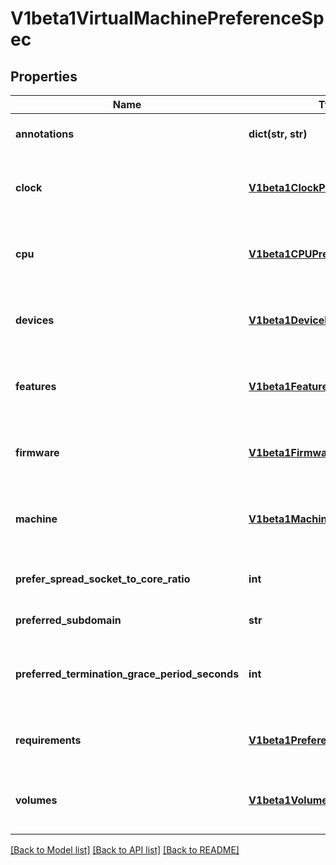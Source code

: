 # V1beta1VirtualMachinePreferenceSpec

## Properties
Name | Type | Description | Notes
------------ | ------------- | ------------- | -------------
**annotations** | **dict(str, str)** | Optionally defines preferred Annotations to be applied to the VirtualMachineInstance | [optional] 
**clock** | [**V1beta1ClockPreferences**](V1beta1ClockPreferences.md) | Clock optionally defines preferences associated with the Clock attribute of a VirtualMachineInstance DomainSpec | [optional] 
**cpu** | [**V1beta1CPUPreferences**](V1beta1CPUPreferences.md) | CPU optionally defines preferences associated with the CPU attribute of a VirtualMachineInstance DomainSpec | [optional] 
**devices** | [**V1beta1DevicePreferences**](V1beta1DevicePreferences.md) | Devices optionally defines preferences associated with the Devices attribute of a VirtualMachineInstance DomainSpec | [optional] 
**features** | [**V1beta1FeaturePreferences**](V1beta1FeaturePreferences.md) | Features optionally defines preferences associated with the Features attribute of a VirtualMachineInstance DomainSpec | [optional] 
**firmware** | [**V1beta1FirmwarePreferences**](V1beta1FirmwarePreferences.md) | Firmware optionally defines preferences associated with the Firmware attribute of a VirtualMachineInstance DomainSpec | [optional] 
**machine** | [**V1beta1MachinePreferences**](V1beta1MachinePreferences.md) | Machine optionally defines preferences associated with the Machine attribute of a VirtualMachineInstance DomainSpec | [optional] 
**prefer_spread_socket_to_core_ratio** | **int** | PreferSpreadSocketToCoreRatio defines the ratio to spread vCPUs between cores and sockets, it defaults to 2. | [optional] 
**preferred_subdomain** | **str** | Subdomain of the VirtualMachineInstance | [optional] 
**preferred_termination_grace_period_seconds** | **int** | Grace period observed after signalling a VirtualMachineInstance to stop after which the VirtualMachineInstance is force terminated. | [optional] 
**requirements** | [**V1beta1PreferenceRequirements**](V1beta1PreferenceRequirements.md) | Requirements defines the minium amount of instance type defined resources required by a set of preferences | [optional] 
**volumes** | [**V1beta1VolumePreferences**](V1beta1VolumePreferences.md) | Volumes optionally defines preferences associated with the Volumes attribute of a VirtualMachineInstace DomainSpec | [optional] 

[[Back to Model list]](../README.md#documentation-for-models) [[Back to API list]](../README.md#documentation-for-api-endpoints) [[Back to README]](../README.md)


